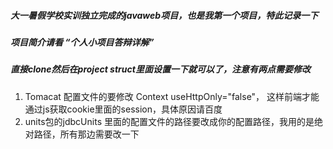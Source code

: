 ##### 大一暑假学校实训独立完成的javaweb项目，也是我第一个项目，特此记录一下
##### 项目简介请看 “个人小项目答辩详解”
##### 直接clone然后在project struct里面设置一下就可以了，注意有两点需要修改
1. Tomacat 配置文件的要修改  Context useHttpOnly="false"， 这样前端才能通过js获取cookie里面的session，具体原因请百度
2. units包的jdbcUnits 里面的配置文件的路径要改成你的配置路径，我用的是绝对路径，所有那边需要改一下

